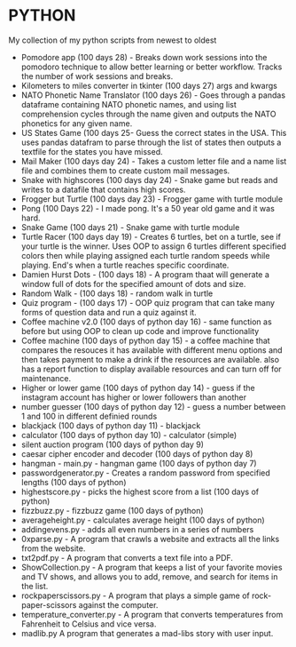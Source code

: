# PYTHON

My collection of my python scripts from newest to oldest

- Pomodore app (100 days 28) - Breaks down work sessions into the pomodoro technique to allow better learning or better workflow. Tracks the number of work sessions and breaks.
- Kilometers to miles converter in tkinter (100 days 27) args and kwargs
- NATO Phonetic Name Translator (100 days 26) - Goes through a pandas dataframe containing NATO phonetic names, and using list comprehension cycles through the name given and outputs the NATO phonetics for any given name.
- US States Game (100 days 25- Guess the correct states in the USA. This uses pandas datafram to parse through the list of states then outputs a textfile for the states you have missed.
- Mail Maker (100 days day 24) - Takes a custom letter file and a name list file and combines them to create custom mail messages.
- Snake with highscores (100 days day 24) - Snake game but reads and writes to a datafile that contains high scores.
- Frogger but Turtle (100 days day 23) - Frogger game with turtle module
- Pong (100 Days 22) - I made pong. It's a 50 year old game and it was hard.
- Snake Game (100 days 21) - Snake game with turtle module
- Turtle Racer (100 days day 19) - Creates 6 turtles, bet on a turtle, see if your turtle is the winner. Uses OOP to assign 6 turtles different specified colors then while playing assigned each turtle random speeds while playing. End's when a turtle reaches specific coordinate.
- Damien Hurst Dots - (100 days 18) - A program thaat will generate a window full of dots for the specified amount of dots and size. 
- Random Walk - (100 days 18) - random walk in turtle
- Quiz program - (100 days 17) - OOP quiz program that can take many forms of question data and run a quiz against it.
- Coffee machine v2.0 (100 days of python day 16) - same function as before but using OOP to clean up code and improve functionality
- Coffee machine (100 days of python day 15) - a coffee machine that compares the resouces it has available with different menu options and then takes payment to make a drink if the resources are available. also has a report function to display available resources and can turn off for maintenance.
- Higher or lower game (100 days of python day 14) - guess if the instagram account has higher or lower followers than another
- number guesser (100 days of python day 12) - guess a number between 1 and 100 in different definied rounds
- blackjack (100 days of python day 11) - blackjack
- calculator (100 days of python day 10) - calculator (simple)
- silent auction program (100 days of python day 9)
- caesar cipher encoder and decoder (100 days of python day 8)
- hangman - main.py - hangman game (100 days of python day 7)
- passwordgenerator.py - Creates a random password from specified lengths (100 days of python)
- highestscore.py - picks the highest score from a list (100 days of python)
- fizzbuzz.py - fizzbuzz game (100 days of python)
- averageheight.py - calculates average height (100 days of python)
- addingevens.py - adds all even numbers in a series of numbers
- 0xparse.py - A program that crawls a website and extracts all the links from the website.
- txt2pdf.py - A program that converts a text file into a PDF.
- ShowCollection.py - A program that keeps a list of your favorite movies and TV shows, and allows you to add, remove, and search for items in the list.
- rockpaperscissors.py - A program that plays a simple game of rock-paper-scissors against the computer.
- temperature_converter.py - A program that converts temperatures from Fahrenheit to Celsius and vice versa.
- madlib.py A program that generates a mad-libs story with user input.
